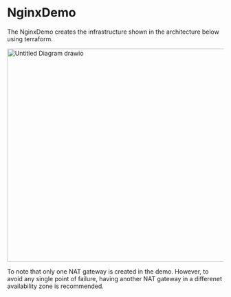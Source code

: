 # NginxDemo

The NginxDemo creates the infrastructure shown in the architecture below using terraform. 

<img width="581" height="496" alt="Untitled Diagram drawio" src="https://github.com/user-attachments/assets/e9158b31-df8d-4eb6-835a-d2127abcef05" />


To note that only one NAT gateway is created in the demo. However, to avoid any single point of failure, having another NAT gateway in a differenet availability zone is recommended.



